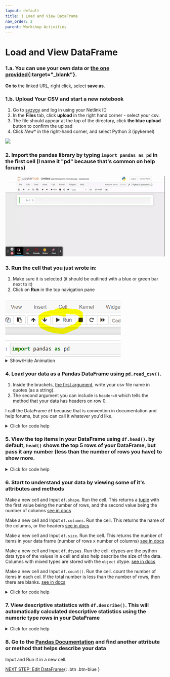 ```yaml
---
layout: default
title: 1 Load and View DataFrame
nav_order: 2
parent: Workshop Activities
---
```

# Load and View DataFrame

### 1.a. You can use your own data or [the one provided](https://raw.githubusercontent.com/uviclibraries/data-frames/main/student-files/Highest%20Hollywood%20Grossing%20Movies.csv){:target="_blank"}. 

**Go to** the linked URL, right click, select **save as**. 


### 1.b. Upload Your CSV and start a new notebook

1. Go to [syzygy](https://uvic.syzygy.ca/) and log in using your Netlink ID
2. In the **Files** tab, click **upload** in the right hand corner - select your csv.
3. The file should appear at the top of the directory, click **the blue upload** button to confirm the upload
4. Click *New** in the right-hand corner, and select Python 3 (ipykernel)

<img src="images\data-frames-Activity-01\opening-a-new-project-jupyter.gif">

### 2. Import the pandas library by typing `import pandas as pd` in the first cell (I name it "pd" because that's common on help forums)

<img src="images\data-frames-Activity-01\import-pandas.gif">

### 3. Run the cell that you just wrote in:

1. Make sure it is selected (it should be outlined with a blue or green bar next to it)
2. Click on **Run** in the top navigation pane

<img src="images\data-frames-Activity-01\run-button.PNG">

<details>
<summary>Show/Hide Animation</summary>
<img src="images\data-frames-Activity-01\import-pandas.gif">
</details>

### 4. Load your data as a Pandas DataFrame using `pd.read_csv()`. 

1. Inside the brackets, [the first argument](https://www.w3schools.com/python/gloss_python_function_arguments.asp#:~:text=The%20terms%20parameter%20and%20argument,function%20when%20it%20is%20called.), write your csv file name in quotes (as a string).
2. The second argument you can include is `header=0` which tells the method that your data has headers on row 0.

I call the DataFrame `df` because that is convention in documentation and help forums, but you can call it whatever you'd like.

<details>
<summary>Click for code help</summary>
<p>"header = 0" tells the function that your data has headings on column 0</p>
<img src="images\data-frames-Activity-01\loading-csv.PNG">
</details>

### 5. View the top items in your DataFrame using `df.head()`. by default, `head()` shows the top 5 rows of your DataFrame, but pass it any number (less than the number of rows you have) to show more.

<details>
<summary>Click for code help</summary>
<img src="images\data-frames-Activity-01\movie-head.PNG">
</details>

### 6. Start to understand your data by viewing some of it's attributes and methods
Make a new cell and Input `df.shape`. Run the cell. This returns a [tuple](https://www.w3schools.com/python/python_tuples.asp) with the first value being the number of rows, and the second value being the number of columns [see in docs](https://pandas.pydata.org/docs/reference/api/pandas.DataFrame.shape.html#pandas.DataFrame.shape)

Make a new cell and Input `df.columns`. Run the cell. This returns the name of the columns, or the headers [see in docs](https://pandas.pydata.org/docs/reference/api/pandas.DataFrame.columns.html#pandas.DataFrame.columns)

Make a new cell and Input `df.size`. Run the cell. This returns the number of items in your data frame (number of rows x number of columns) [see in docs](https://pandas.pydata.org/docs/reference/api/pandas.DataFrame.size.html#pandas.DataFrame.size)

Make a new cell and Input `df.dtypes`. Run the cell. dtypes are the python data type of the values in a cell and also help describe the size of the data. Columns with mixed types are stored with the `object` dtype. [see in docs](https://pandas.pydata.org/docs/user_guide/basics.html#dtypes)

Make a new cell and Input `df.count()`. Run the cell. count the number of items in each col. If the total number is less than the number of rows, then there are blanks. [see in docs](https://pandas.pydata.org/docs/reference/api/pandas.DataFrame.count.html)

<details>
<summary>Click for code help</summary>
<img src="images\data-frames-Activity-01\df-shape.PNG">
<img src="images\data-frames-Activity-01\df-cols.PNG">
<img src="images\data-frames-Activity-01\df-size.PNG">
<img src="images\data-frames-Activity-01\df-dtypes.PNG">
<img src="images\data-frames-Activity-01\df-count.PNG">
</details>

### 7. View descriptive statistics with `df.describe()`. This will automatically calculated descriptive statistics using the numeric type rows in your DataFrame
<details>
<summary>Click for code help</summary>
<img src="images\data-frames-Activity-01\df-describe.PNG">
</details>

### 8. Go to the [Pandas Documentation](https://pandas.pydata.org/docs/reference/frame.html) and find another attribute or method that helps describe your data
Input and Run it in a new cell.

[NEXT STEP: Edit DataFrame](2-edit-dataframe){: .btn .btn-blue }
